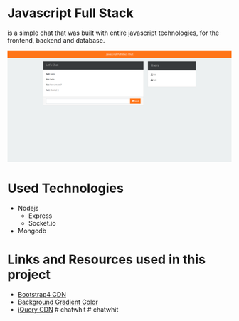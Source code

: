 # Javascript Full Stack
is a simple chat that was built with entire javascript technologies, for the frontend, backend and database. 

![](docs/chat-javascript-fullstack.jpg)

# Used Technologies
- Nodejs
  - Express
  - Socket.io
- Mongodb

# Links and Resources used in this project
- [Bootstrap4 CDN](http://getbootstrap.com/docs/4.0/getting-started/introduction/)
- [Background Gradient Color](https://uigradients.com/#Lawrencium)
- [jQuery CDN](https://code.jquery.com/)
#   c h a t w h i t 
 
 #   c h a t w h i t 
 
 